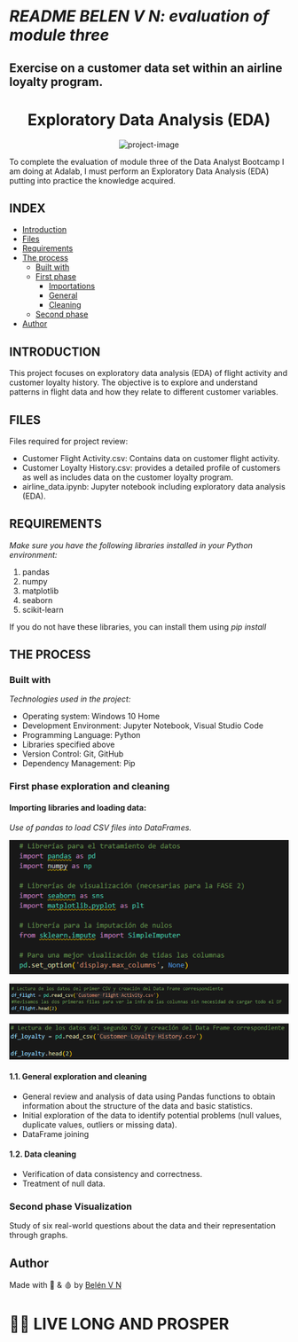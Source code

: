# *README BELEN V N: evaluation of module three*
## Exercise on a customer data set within an airline loyalty program. ##

<h1 align="center" id="title">Exploratory Data Analysis (EDA)</h1>

<p align="center">
  <img src="https://png.pngtree.com/png-clipart/20220823/original/pngtree-thinking-hard-about-all-the-data-kawaii-illustration-png-image_8451303.png" alt="project-image">
</p>


<p id="description">To complete the evaluation of module three of the Data Analyst Bootcamp I am doing at Adalab, I must perform an Exploratory Data Analysis (EDA) putting into practice the knowledge acquired.</p>

## INDEX

- [Introduction](#Introduction)
- [Files](#Files)
- [Requirements](#Requirements)
- [The process](#the-process)
  - [Built with](#built-with)
  - [First phase](#First-phase-exploration-and-cleaning)
    - [Importations](#Importing-libraries-and-loading-data)
    - [General](#General-exploration-and-cleaning)
    - [Cleaning](#Data-cleaning)
  - [Second phase](#Second_phase_Visualization)
- [Author](#author)

## INTRODUCTION

This project focuses on exploratory data analysis (EDA) of flight activity and customer loyalty history. The objective is to explore and understand patterns in flight data and how they relate to different customer variables.
  
## FILES

Files required for project review:

*    Customer Flight Activity.csv: Contains data on customer flight activity.
*    Customer Loyalty History.csv: provides a detailed profile of customers as well as includes data on the customer loyalty program.
*    airline_data.ipynb: Jupyter notebook including exploratory data analysis (EDA).



## REQUIREMENTS

*Make sure you have the following libraries installed in your Python environment:*

1. pandas
2. numpy
3. matplotlib
4. seaborn
5. scikit-learn

If you do not have these libraries, you can install them using *pip install* 

## THE PROCESS 
### Built with

*Technologies used in the project:*

*   Operating system: Windows 10 Home
*   Development Environment: Jupyter Notebook, Visual Studio Code
*   Programming Language: Python
*   Libraries specified above
*   Version Control: Git, GitHub
*   Dependency Management: Pip

### First phase exploration and cleaning

#### Importing libraries and loading data:

*Use of pandas to load CSV files into DataFrames.*
<p align="center">
  <img src="imagenes/Importaciones.PNG" alt="project-image">
</p>

<p align="center">
  <img src="imagenes/csv1.PNG" alt="project-image">
</p>

<p align="center">
  <img src="imagenes/csv2.PNG" alt="project-image">
</p>


#### 1.1. General exploration and cleaning

*   General review and analysis of data using Pandas functions to obtain information about the structure of the data and basic statistics.
*   Initial exploration of the data to identify potential problems (null values, duplicate values, outliers or missing data).
*   DataFrame joining

#### 1.2. Data cleaning

*   Verification of data consistency and correctness.
*   Treatment of null data.

### Second phase Visualization

Study of six real-world questions about the data and their representation through graphs.


## Author

Made with 💜 & 🩸 by [Belén V N](https://github.com/BelenVN)


# 🖖🏽 LIVE LONG AND PROSPER
 
